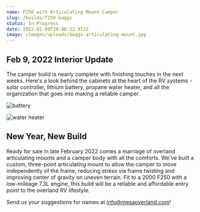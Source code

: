 ```yaml
---
name: F250 with Articulating Mount Camper
slug: /builds/f250-baggs
status: In Progress
date: 2022-02-09T20:06:52.912Z
image: /images/uploads/baggs-articulating-mount.jpg
---
```

## Feb 9, 2022 Interior Update

The camper build is nearly complete with finishing touches in the next weeks. Here's a look behind the cabinets at the heart of the RV systems - solar controller, lithium battery, propane water heater, and all the organization that goes into making a reliable camper.

![battery](/images/uploads/baggs-battery.jpg "battery")

![water heater](/images/uploads/baggs-water-heater.jpg "water heater")

## New Year, New Build

Ready for sale in late February 2022 comes a marriage of overland articulating mounts and a camper body with all the comforts. We've built a custom, three-point articulating mount to allow the camper to move independently of the frame, reducing stress via frame twisting and improving center of gravity on uneven terrain. Fit to a 2000 F250 with a low-mileage 7.3L engine, this build will be a reliable and affordable entry point to the overland RV lifestyle.

Send us your suggestions for names at info@mesaoverland.com!